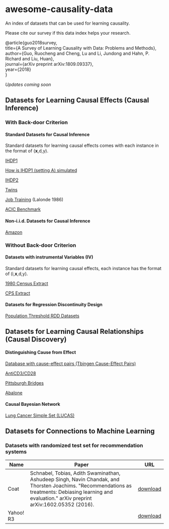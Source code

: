 # awesome-causality-data
An index of datasets that can be used for learning causality.

Please cite our survey if this data index helps your research.

@article{guo2018survey,</br>
  title={A Survey of Learning Causality with Data: Problems and Methods},</br>
  author={Guo, Ruocheng and Cheng, Lu and Li, Jundong and Hahn, P. Richard and Liu, Huan}, </br>
  journal={arXiv preprint arXiv:1809.09337}, </br>
  year={2018}</br>
}

*Updates coming soon* 

## Datasets for Learning Causal Effects (Causal Inference)
### With Back-door Criterion

#### Standard Datasets for Causal Inference
Standard datasets for learning causal effects comes with each instance in the format of (**x**,d,y).

[IHDP1](https://github.com/AMLab-Amsterdam/CEVAE/tree/master/datasets/IHDP)

[How is IHDP1 (setting A) simulated](https://github.com/vdorie/npci/tree/master/examples/ihdp_sim)

[IHDP2](https://math.la.asu.edu/~prhahn/)

[Twins](https://github.com/AMLab-Amsterdam/CEVAE/tree/master/datasets/TWINS)

[Job Training](http://users.nber.org/~rdehejia/data/nswdata2.html) (Lalonde 1986)

[ACIC Benchmark](https://github.com/vdorie/aciccomp/tree/master/2016)

#### Non-i.i.d. Datasets for Causal Inference

[Amazon](https://drive.google.com/drive/u/1/folders/1Ff_GdfjhrDFbZiRW0z81lGJW-cUrYmo1)

### Without Back-door Criterion
#### Datasets with instrumental Variables (IV)
Standard datasets for learning causal effects, each instance has the format of (i,**x**,d,y).

[1980 Census Extract](https://economics.mit.edu/faculty/angrist/data1/data/angkru95)

[CPS Extract](https://economics.mit.edu/faculty/angrist/data1/data/angkru95)

#### Datasets for Regression Discontinuity Design

[Population Threshold RDD Datasets](https://dataverse.harvard.edu/dataset.xhtml?persistentId=doi:10.7910/DVN/PGXO5O)

## Datasets for Learning Causal Relationships (Causal Discovery)

#### Distinguishing Cause from Effect
[Database with cause-effect pairs (Tbingen  Cause-Effect  Pairs)](http://webdav.tuebingen.mpg.de/cause-effect/)

[AntiCD3/CD28](https://science.sciencemag.org/content/308/5721/523)

[Pittsburgh Bridges](http://archive.ics.uci.edu/ml)

[Abalone](http://archive.ics.uci.edu/ml)


#### Causal Bayesian Network
[Lung Cancer Simple Set (LUCAS)](http://www.causality.inf.ethz.ch/data/LUCAS.html)

## Datasets for Connections to Machine Learning
### Datasets with randomized test set for recommendation systems
|Name|Paper|URL|
|---|---|---|
|Coat|Schnabel, Tobias, Adith Swaminathan, Ashudeep Singh, Navin Chandak, and Thorsten Joachims. "Recommendations as treatments: Debiasing learning and evaluation." arXiv preprint arXiv:1602.05352 (2016).|[download](http://www.cs.cornell.edu/~schnabts/mnar/index.html)|
|Yahoo! R3|   |[download](https://webscope.sandbox.yahoo.com/catalog.php?datatype=r)|
